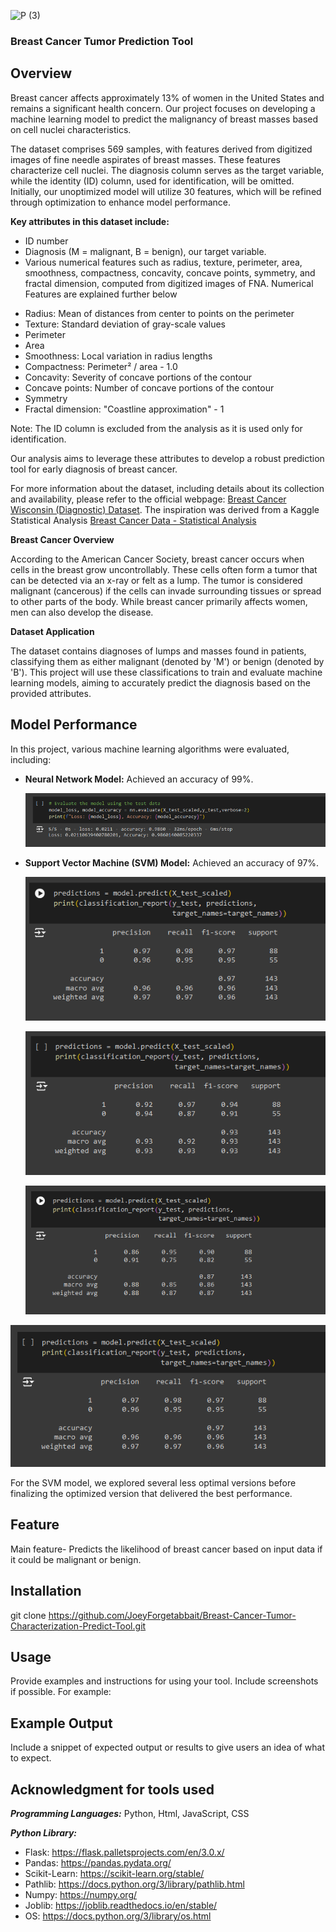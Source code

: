 ![P (3)](https://github.com/user-attachments/assets/f49ff719-4ad9-47e9-aff1-ce9f7ae2e75e)

### Breast Cancer Tumor Prediction Tool

## Overview

Breast cancer affects approximately 13% of women in the United States and remains a significant health concern. Our project focuses on developing a machine learning model to predict the malignancy of breast masses based on cell nuclei characteristics. 

The dataset comprises 569 samples, with features derived from digitized images of fine needle aspirates of breast masses. These features characterize cell nuclei. The diagnosis column serves as the target variable, while the identity (ID) column, used for identification, will be omitted. Initially, our unoptimized model will utilize 30 features, which will be refined through optimization to enhance model performance.

**Key attributes in this dataset include:**

- ID number
- Diagnosis (M = malignant, B = benign), our target variable.
- Various numerical features such as radius, texture, perimeter, area, smoothness, compactness, concavity, concave points, symmetry, and fractal dimension, computed from digitized images of FNA. Numerical Features are explained further below
+ Radius: Mean of distances from center to points on the perimeter
+ Texture: Standard deviation of gray-scale values
+ Perimeter
+ Area
+ Smoothness: Local variation in radius lengths
+ Compactness: Perimeter² / area - 1.0
+ Concavity: Severity of concave portions of the contour
+ Concave points: Number of concave portions of the contour
+ Symmetry
+ Fractal dimension: "Coastline approximation" - 1
  
Note: The ID column is excluded from the analysis as it is used only for identification.

Our analysis aims to leverage these attributes to develop a robust prediction tool for early diagnosis of breast cancer.

For more information about the dataset, including details about its collection and availability, please refer to the official webpage:
 [Breast Cancer Wisconsin (Diagnostic) Dataset](https://archive.ics.uci.edu/dataset/17/breast+cancer+wisconsin+diagnostic).
 The inspiration was derived from a Kaggle Statistical Analysis  [Breast Cancer Data - Statistical Analysis
](https://archive.ics.uci.edu/dataset/17/breast+cancer+wisconsin+diagnostichttps://www.kaggle.com/code/rohithpai/breast-cancer-data-statistical-analysis)


**Breast Cancer Overview**

According to the American Cancer Society, breast cancer occurs when cells in the breast grow uncontrollably. These cells often form a tumor that can be detected via an x-ray or felt as a lump. The tumor is considered malignant (cancerous) if the cells can invade surrounding tissues or spread to other parts of the body. While breast cancer primarily affects women, men can also develop the disease.

**Dataset Application**

The dataset contains diagnoses of lumps and masses found in patients, classifying them as either malignant (denoted by 'M') or benign (denoted by 'B'). This project will use these classifications to train and evaluate machine learning models, aiming to accurately predict the diagnosis based on the provided attributes.

## Model Performance

In this project, various machine learning algorithms were evaluated, including:
+ **Neural Network Model:** Achieved an accuracy of 99%.

  ![Accuracy rating for neural network model](Resources/image%20(1).png)
  
+ **Support Vector Machine (SVM) Model:** Achieved an accuracy of 97%.

  ![Accuracy rating for SVM model for all columns](Resources/image%20(2).png)
  
  ![Accuracy rating for SVM model for mean column](Resources/image%20(3).png)
  
  ![Accuracy rating for SVM model for standard error column](Resources/image%20(4).png)
  
![Accuracy rating for SVM model for worst (optimized) column](Resources/image%20(5).png)

  
For the SVM model, we explored several less optimal versions before finalizing the optimized version that delivered the best performance.

## Feature

Main feature- Predicts the likelihood of breast cancer based on input data if it could be malignant or benign.

## Installation

git clone https://github.com/JoeyForgetabbait/Breast-Cancer-Tumor-Characterization-Predict-Tool.git

## Usage

Provide examples and instructions for using your tool. Include screenshots if possible. For example:



## Example Output

Include a snippet of expected output or results to give users an idea of what to expect.

## Acknowledgment for tools used

**_Programming Languages:_** Python, Html, JavaScript, CSS

**_Python Library:_**
- Flask: https://flask.palletsprojects.com/en/3.0.x/
- Pandas: https://pandas.pydata.org/
- Scikit-Learn: https://scikit-learn.org/stable/
- Pathlib: https://docs.python.org/3/library/pathlib.html
- Numpy: https://numpy.org/
- Joblib: https://joblib.readthedocs.io/en/stable/
- OS: https://docs.python.org/3/library/os.html


